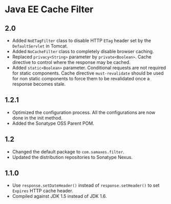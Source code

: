 # Java EE Cache Filter

## 2.0

* Added `NoETagFilter` class to disable HTTP `ETag` header set by the `DefaultServlet` in Tomcat.
* Added `NoCacheFilter` class to completely disable browser caching.
* Replaced `privacy<String>` parameter by `private<Boolean>`. Cache directive to control where the response may be cached.
* Added `static<Boolean>` parameter. Conditional requests are not required for static components.
  Cache directive `must-revalidate` should be used for non static components to force them to be revalidated once a response becomes stale.

## 1.2.1

* Optimized the configuration process. All the configurations are now done in the init method.
* Added the Sonatype OSS Parent POM.

## 1.2

* Changed the default package to `com.samaxes.filter`.
* Updated the distribution repositories to Sonatype Nexus.

## 1.1.0

* Use `response.setDateHeader()` instead of `response.setHeader()` to set `Expires` HTTP cache header.
* Compiled against JDK 1.5 instead of JDK 1.6.
